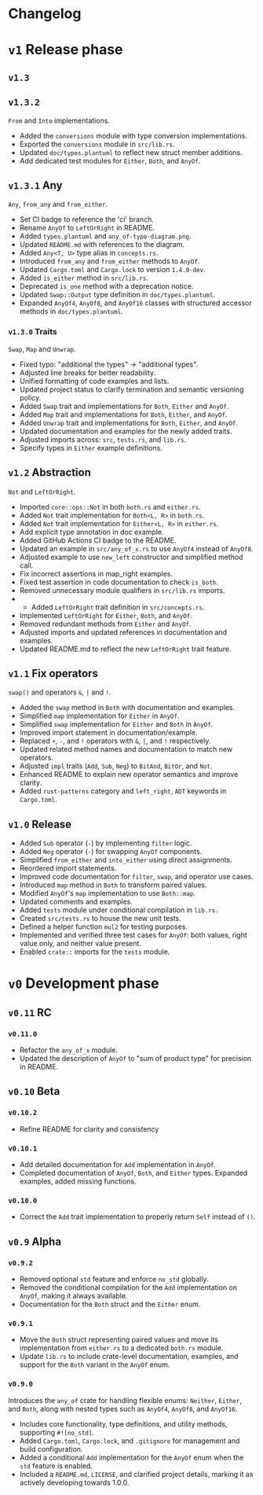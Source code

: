 # Changelog

# `v1` Release phase

## `v1.3` 

## `v1.3.2`

`From` and `Into` implementations.

- Added the `conversions` module with type conversion implementations.
- Exported the `conversions` module in `src/lib.rs`.
- Updated `doc/types.plantuml` to reflect new struct member additions.
- Add dedicated test modules for `Either`, `Both`, and `AnyOf`.

## `v1.3.1` Any

`Any`, `from_any` and `from_either`.

- Set CI badge to reference the 'ci' branch.
- Rename `AnyOf` to `LeftOrRight` in README.
- Added `types.plantuml` and `any_of-type-diagram.png`.
- Updated `README.md` with references to the diagram.
- Added `Any<T, U>` type alias in `concepts.rs`.
- Introduced `from_any` and `from_either` methods to `AnyOf`.
- Updated `Cargo.toml` and `Cargo.lock` to version `1.4.0-dev`.
- Added `is_either` method in `src/lib.rs`.
- Deprecated `is_one` method with a deprecation notice.
- Updated `Swap::Output` type definition in `doc/types.plantuml`.
- Expanded `AnyOf4`, `AnyOf8`, and `AnyOf16` classes with structured accessor methods in `doc/types.plantuml`.

### `v1.3.0` Traits

`Swap`, `Map` and `Unwrap`.

- Fixed typo: "additional the types" -> "additional types".
- Adjusted line breaks for better readability.
- Unified formatting of code examples and lists.
- Updated project status to clarify termination and semantic versioning policy.
- Added `Swap` trait and implementations for `Both`, `Either` and `AnyOf`.
- Added `Map` trait and implementations for `Both`, `Either`, and `AnyOf`.
- Added `Unwrap` trait and implementations for `Both`, `Either`, and `AnyOf`.
- Updated documentation and examples for the newly added traits.
- Adjusted imports across: `src`, `tests.rs`, and `lib.rs`.
- Specify types in `Either` example definitions.

## `v1.2` Abstraction

`Not` and `LeftOrRight`.

- Imported `core::ops::Not` in both `both.rs` and `either.rs`.
- Added `Not` trait implementation for `Both<L, R>` in `both.rs`.
- Added `Not` trait implementation for `Either<L, R>` in `either.rs`.
- Add explicit type annotation in doc example.
- Added GitHub Actions CI badge to the README.
- Updated an example in `src/any_of_x.rs` to use `AnyOf4` instead of `AnyOf8`.
- Adjusted example to use `new_left` constructor and simplified method call.
- Fix incorrect assertions in map_right examples.
- Fixed test assertion in code documentation to check `is_both`.
- Removed unnecessary module qualifiers in `src/lib.rs` imports.
- - Added `LeftOrRight` trait definition in `src/concepts.rs`.
- Implemented `LeftOrRight` for `Either`, `Both`, and `AnyOf`.
- Removed redundant methods from `Either` and `AnyOf`.
- Adjusted imports and updated references in documentation and examples.
- Updated README.md to reflect the new `LeftOrRight` trait feature.

## `v1.1` Fix operators

`swap()` and operators `&`, `|` and `!`.

- Added the `swap` method in `Both` with documentation and examples.
- Simplified `map` implementation for `Either` in `AnyOf`.
- Simplified `swap` implementation for `Either` and `Both` in `AnyOf`.
- Improved import statement in documentation/example.
- Replaced `+`, `-`, and `!` operators with `&`, `|`, and `!` respectively.
- Updated related method names and documentation to match new operators.
- Adjusted `impl` traits (`Add`, `Sub`, `Neg`) to `BitAnd`, `BitOr`, and `Not`.
- Enhanced README to explain new operator semantics and improve clarity.
- Added `rust-patterns` category and `left_right`, `ADT` keywords in `Cargo.toml`.

## `v1.0` Release

- Added `Sub` operator (`-`) by implementing `filter` logic.
- Added `Neg` operator (`-`) for swapping `AnyOf` components.
- Simplified `from_either` and `into_either` using direct assignments.
- Reordered import statements.
- Improved code documentation for `filter`, `swap`, and operator use cases.
- Introduced `map` method in `Both` to transform paired values.
- Modified `AnyOf`'s `map` implementation to use `Both::map`.
- Updated comments and examples.
- Added `tests` module under conditional compilation in `lib.rs`.
- Created `src/tests.rs` to house the new unit tests.
- Defined a helper function `mul2` for testing purposes.
- Implemented and verified three test cases for `AnyOf`: both values, right value only, and neither value present.
- Enabled `crate::` imports for the `tests` module.

# `v0` Development phase

## `v0.11` RC

### `v0.11.0`

* Refactor the `any_of_x` module.
* Updated the description of `AnyOf` to "sum of product type" for precision in README.

## `v0.10` Beta

### `v0.10.2`

* Refine README for clarity and consistency

### `v0.10.1`

* Add detailed documentation for `Add` implementation in `AnyOf`.
* Completed documentation of `AnyOf`, `Both`, and `Either` types. Expanded examples, added missing functions.

### `v0.10.0`

* Correct the `Add` trait implementation to properly return `Self` instead of `()`.

## `v0.9` Alpha

### `v0.9.2`

* Removed optional `std` feature and enforce `no_std` globally.
* Removed the conditional compilation for the `Add` implementation on `AnyOf`, making it always available.
* Documentation for the `Both` struct and the `Either` enum.

### `v0.9.1`

* Move the `Both` struct representing paired values and move its implementation from `either.rs` to a dedicated `both.rs` module.
* Update `lib.rs` to include crate-level documentation, examples, and support for the `Both` variant in the `AnyOf` enum.

### `v0.9.0`
Introduces the `any_of` crate for handling flexible enums: `Neither`, `Either`, and `Both`, 
along with nested types such as `AnyOf4`, `AnyOf8`, and `AnyOf16`.

* Includes core functionality, type definitions, and utility methods, supporting `#![no_std]`.  
* Added `Cargo.toml`, `Cargo.lock`, and `.gitignore` for management and build configuration.
* Added a conditional `Add` implementation for the `AnyOf` enum when the `std` feature is enabled.
* Included a `README.md`, `LICENSE`, and clarified project details, marking it as actively developing towards 1.0.0.